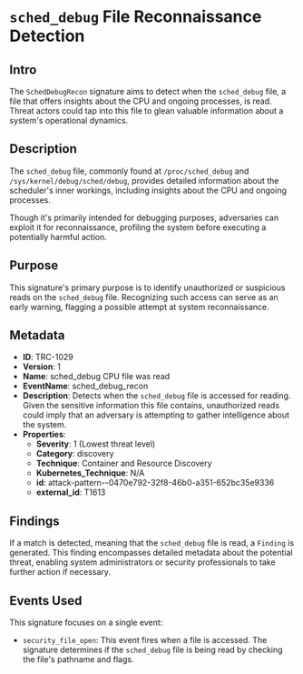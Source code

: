 
# `sched_debug` File Reconnaissance Detection

## Intro

The `SchedDebugRecon` signature aims to detect when the `sched_debug` file, a
file that offers insights about the CPU and ongoing processes, is read. Threat
actors could tap into this file to glean valuable information about a system's
operational dynamics.

## Description

The `sched_debug` file, commonly found at `/proc/sched_debug` and
`/sys/kernel/debug/sched/debug`, provides detailed information about the
scheduler's inner workings, including insights about the CPU and ongoing
processes.

Though it's primarily intended for debugging purposes, adversaries can exploit
it for reconnaissance, profiling the system before executing a potentially
harmful action.

## Purpose

This signature's primary purpose is to identify unauthorized or suspicious reads
on the `sched_debug` file. Recognizing such access can serve as an early
warning, flagging a possible attempt at system reconnaissance.

## Metadata

- **ID**: TRC-1029
- **Version**: 1
- **Name**: sched_debug CPU file was read
- **EventName**: sched_debug_recon
- **Description**: Detects when the `sched_debug` file is accessed for reading. Given the sensitive information this file contains, unauthorized reads could imply that an adversary is attempting to gather intelligence about the system.
- **Properties**:
  - **Severity**: 1 (Lowest threat level)
  - **Category**: discovery
  - **Technique**: Container and Resource Discovery
  - **Kubernetes_Technique**: N/A
  - **id**: attack-pattern--0470e792-32f8-46b0-a351-652bc35e9336
  - **external_id**: T1613

## Findings

If a match is detected, meaning that the `sched_debug` file is read, a `Finding`
is generated. This finding encompasses detailed metadata about the potential
threat, enabling system administrators or security professionals to take further
action if necessary.

## Events Used

This signature focuses on a single event:

- `security_file_open`: This event fires when a file is accessed. The signature
determines if the `sched_debug` file is being read by checking the file's
pathname and flags.
